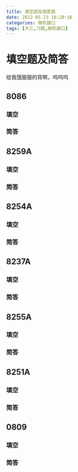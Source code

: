 ```yaml
---
title: 填空题及简答题
date: 2022-05-23 16:20:16
categories: 微机接口
tags: [大三,习题,微机接口]
---
```


# 填空题及简答

给我饿狠狠的背啊，呜呜呜

## 8086

### 填空

### 简答

## 8259A

### 填空

### 简答

## 8254A

### 填空

### 简答

## 8237A

### 填空

### 简答

## 8255A

### 填空

### 简答

## 8251A

### 填空

### 简答

## 0809

### 填空

### 简答

